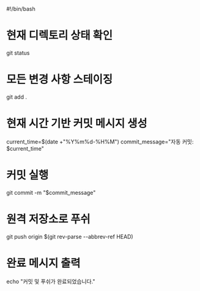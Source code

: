 #!/bin/bash

# 현재 디렉토리 상태 확인
git status

# 모든 변경 사항 스테이징
git add .

# 현재 시간 기반 커밋 메시지 생성
current_time=$(date +"%Y%m%d-%H%M")
commit_message="자동 커밋: $current_time"

# 커밋 실행
git commit -m "$commit_message"

# 원격 저장소로 푸쉬
git push origin $(git rev-parse --abbrev-ref HEAD)

# 완료 메시지 출력
echo "커밋 및 푸쉬가 완료되었습니다."
